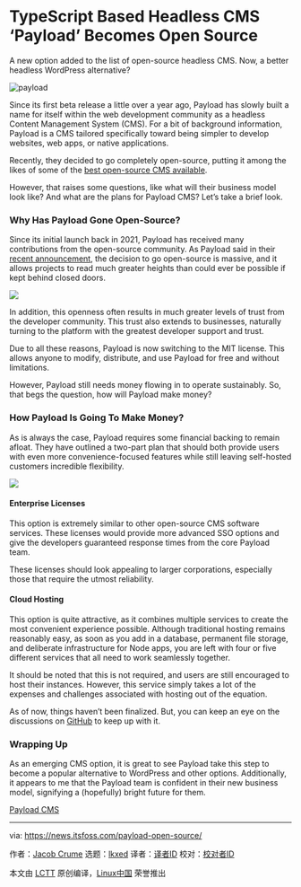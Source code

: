 [#]: subject: "TypeScript Based Headless CMS ‘Payload’ Becomes Open Source"
[#]: via: "https://news.itsfoss.com/payload-open-source/"
[#]: author: "Jacob Crume https://news.itsfoss.com/author/jacob/"
[#]: collector: "lkxed"
[#]: translator: "lkxed"
[#]: reviewer: " "
[#]: publisher: " "
[#]: url: " "

TypeScript Based Headless CMS ‘Payload’ Becomes Open Source
======
A new option added to the list of open-source headless CMS. Now, a better headless WordPress alternative?

![payload][1]

Since its first beta release a little over a year ago, Payload has slowly built a name for itself within the web development community as a headless Content Management System (CMS). For a bit of background information, Payload is a CMS tailored specifically toward being simpler to develop websites, web apps, or native applications.

Recently, they decided to go completely open-source, putting it among the likes of some of the [best open-source CMS available][2].

However, that raises some questions, like what will their business model look like? And what are the plans for Payload CMS? Let’s take a brief look.

### Why Has Payload Gone Open-Source?

Since its initial launch back in 2021, Payload has received many contributions from the open-source community. As Payload said in their [recent announcement][3], the decision to go open-source is massive, and it allows projects to read much greater heights than could ever be possible if kept behind closed doors.

![][4]

In addition, this openness often results in much greater levels of trust from the developer community. This trust also extends to businesses, naturally turning to the platform with the greatest developer support and trust.

Due to all these reasons, Payload is now switching to the MIT license. This allows anyone to modify, distribute, and use Payload for free and without limitations.

However, Payload still needs money flowing in to operate sustainably. So, that begs the question, how will Payload make money?

### How Payload Is Going To Make Money?

As is always the case, Payload requires some financial backing to remain afloat. They have outlined a two-part plan that should both provide users with even more convenience-focused features while still leaving self-hosted customers incredible flexibility.

![][5]

#### Enterprise Licenses

This option is extremely similar to other open-source CMS software services. These licenses would provide more advanced SSO options and give the developers guaranteed response times from the core Payload team.

These licenses should look appealing to larger corporations, especially those that require the utmost reliability.

#### Cloud Hosting

This option is quite attractive, as it combines multiple services to create the most convenient experience possible. Although traditional hosting remains reasonably easy, as soon as you add in a database, permanent file storage, and deliberate infrastructure for Node apps, you are left with four or five different services that all need to work seamlessly together.

It should be noted that this is not required, and users are still encouraged to host their instances. However, this service simply takes a lot of the expenses and challenges associated with hosting out of the equation.

As of now, things haven’t been finalized. But, you can keep an eye on the discussions on [GitHub][6] to keep up with it.

### Wrapping Up

As an emerging CMS option, it is great to see Payload take this step to become a popular alternative to WordPress and other options. Additionally, it appears to me that the Payload team is confident in their new business model, signifying a (hopefully) bright future for them.

[Payload CMS][7]

--------------------------------------------------------------------------------

via: https://news.itsfoss.com/payload-open-source/

作者：[Jacob Crume][a]
选题：[lkxed][b]
译者：[译者ID](https://github.com/译者ID)
校对：[校对者ID](https://github.com/校对者ID)

本文由 [LCTT](https://github.com/LCTT/TranslateProject) 原创编译，[Linux中国](https://linux.cn/) 荣誉推出

[a]: https://news.itsfoss.com/author/jacob/
[b]: https://github.com/lkxed
[1]: https://news.itsfoss.com/wp-content/uploads/2022/05/payload-opensource.jpg
[2]: https://itsfoss.com/open-source-cms/
[3]: https://payloadcms.com/blog/open-source
[4]: https://news.itsfoss.com/wp-content/uploads/2022/05/payloadcms-demo.png
[5]: https://news.itsfoss.com/wp-content/uploads/2022/05/payload-free-opensource-1024x576.jpg
[6]: https://github.com/payloadcms/payload
[7]: https://payloadcms.com/

